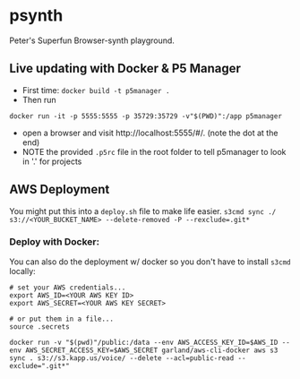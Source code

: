 # psynth
Peter's Superfun Browser-synth playground.

## Live updating with Docker & P5 Manager
- First time: `docker build -t p5manager .`
- Then run
```
docker run -it -p 5555:5555 -p 35729:35729 -v"$(PWD)":/app p5manager
```
- open a browser and visit http://localhost:5555/#/. (note the dot at the end)
- NOTE the provided `.p5rc` file in the root folder to tell p5manager to look in '.' for projects

## AWS Deployment
You might put this into a `deploy.sh` file to make life easier.
`s3cmd sync ./ s3://<YOUR_BUCKET_NAME> --delete-removed -P --rexclude=.git*`


### Deploy with Docker:
You can also do the deployment w/ docker so you don't have to install `s3cmd` locally:
```
# set your AWS credentials...
export AWS_ID=<YOUR AWS KEY ID>
export AWS_SECRET=<YOUR AWS KEY SECRET>

# or put them in a file...
source .secrets

docker run -v "$(pwd)"/public:/data --env AWS_ACCESS_KEY_ID=$AWS_ID --env AWS_SECRET_ACCESS_KEY=$AWS_SECRET garland/aws-cli-docker aws s3 sync . s3://s3.kapp.us/voice/ --delete --acl=public-read --exclude=".git*"
```
